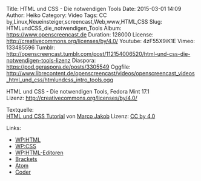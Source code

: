 Title: HTML und CSS - Die notwendigen Tools
Date: 2015-03-01 14:09
Author: Heiko
Category: Video
Tags: CC by,Linux,Neueinsteiger,screencast,Web,www,HTML,CSS
Slug: HTMLundCSS_die_notwendigen_Tools
Album: https://www.openscreencast.de
Duration: 128000
License: http://creativecommons.org/licenses/by/4.0/
Youtube: 4zF55X9iK1E
Vimeo: 133485596
Tumblr: http://openscreencast.tumblr.com/post/112154006520/html-und-css-die-notwendigen-tools-lizenz
Diaspora: https://pod.geraspora.de/posts/3305549
Oggfile: http://www.librecontent.de/openscreencast/videos/openscreencast_videos_html_und_css/htmlundcss_intro_tools.ogg

HTML und CSS - Die notwendigen Tools, Fedora Mint 17.1  
Lizenz: <http://creativecommons.org/licenses/by/4.0/>  
  
Textquelle:  
[HTML und CSS Tutorial](http://code.makery.ch/library/html-css/de/) von [Marco
Jakob](http://code.makery.ch/about/) Lizenz: [CC by
4.0](http://creativecommons.org/licenses/by/4.0/)

Links:

  * [WP:HTML](http://de.wikipedia.org/wiki/Hypertext_Markup_Language "Link zu wikipedia.org" )
  * [WP:CSS](http://de.wikipedia.org/wiki/Cascading_Style_Sheets "Link zu wikipedia.org" )
  * [WP:HTML-Editoren](http://de.wikipedia.org/wiki/Liste_von_HTML-Editoren "Link zu wikipedia.org" )
  * [Brackets](http://brackets.io/ "Link zu brackets.io/" )
  * [Atom](https://atom.io/ "Link zu atom.io" )
  * [Coder](http://googlecreativelab.github.io/coder/ "Link zu googlecreativelab.github.io" )

